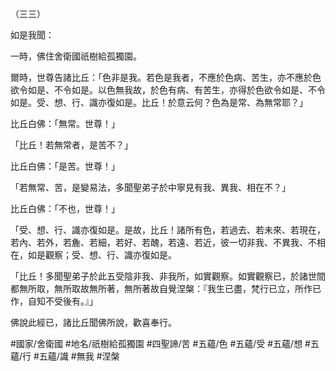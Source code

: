 （三三）

如是我聞：

一時，佛住舍衛國祇樹給孤獨園。

爾時，世尊告諸比丘：「色非是我。若色是我者，不應於色病、苦生，亦不應於色欲令如是、不令如是。以色無我故，於色有病、有苦生，亦得於色欲令如是、不令如是。受、想、行、識亦復如是。比丘！於意云何？色為是常、為無常耶？」

比丘白佛：「無常。世尊！」

「比丘！若無常者，是苦不？」

比丘白佛：「是苦。世尊！」

「若無常、苦，是變易法，多聞聖弟子於中寧見有我、異我、相在不？」

比丘白佛：「不也，世尊！」

「受、想、行、識亦復如是。是故，比丘！諸所有色，若過去、若未來、若現在，若內、若外，若麁、若細，若好、若醜，若遠、若近，彼一切非我、不異我、不相在，如是觀察；受、想、行、識亦復如是。

「比丘！多聞聖弟子於此五受陰非我、非我所，如實觀察。如實觀察已，於諸世間都無所取，無所取故無所著，無所著故自覺涅槃：『我生已盡，梵行已立，所作已作，自知不受後有。』」

佛說此經已，諸比丘聞佛所說，歡喜奉行。

#國家/舍衛國
#地名/祇樹給孤獨園
#四聖諦/苦
#五蘊/色
#五蘊/受
#五蘊/想
#五蘊/行
#五蘊/識
#無我
#涅槃
